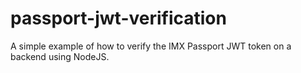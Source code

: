 # passport-jwt-verification

A simple example of how to verify the IMX Passport JWT token on a backend using NodeJS.
